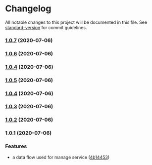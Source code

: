 # Changelog

All notable changes to this project will be documented in this file. See [standard-version](https://github.com/conventional-changelog/standard-version) for commit guidelines.

### [1.0.7](https://github.com/searchfe/step-ladder/compare/v1.0.3...v1.0.7) (2020-07-06)

### [1.0.6](https://github.com/searchfe/step-ladder/compare/v1.0.5...v1.0.6) (2020-07-06)

### [1.0.4](https://github.com/searchfe/step-ladder/compare/v1.0.5...v1.0.4) (2020-07-06)

### [1.0.5](https://github.com/searchfe/step-ladder/compare/v1.0.4...v1.0.5) (2020-07-06)

### [1.0.4](https://github.com/searchfe/step-ladder/compare/v1.0.3...v1.0.4) (2020-07-06)

### [1.0.3](https://github.com/searchfe/step-ladder/compare/v1.0.2...v1.0.3) (2020-07-06)

### [1.0.2](https://github.com/searchfe/step-ladder/compare/v1.0.1...v1.0.2) (2020-07-06)

### 1.0.1 (2020-07-06)


### Features

* a data flow used for manage service ([4b14453](https://github.com/searchfe/step-ladder/commit/4b144532bbadf5a9073518f59ac5cc35ad319973))
